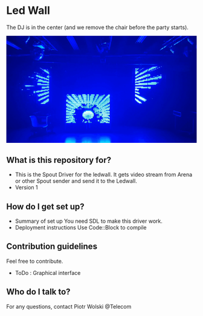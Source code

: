 # Led Wall
The DJ is in the center (and we remove the chair before the party starts).

![](image.gif)

## What is this repository for?

* This is the Spout Driver for the ledwall. It gets video stream from Arena or other Spout sender and send it to the Ledwall.
* Version 1

## How do I get set up?

* Summary of set up
You need SDL to make this driver work.
* Deployment instructions
Use Code::Block to compile

## Contribution guidelines

Feel free to contribute.
* ToDo : 
Graphical interface

## Who do I talk to?

For any questions, contact Piotr Wolski @Telecom
